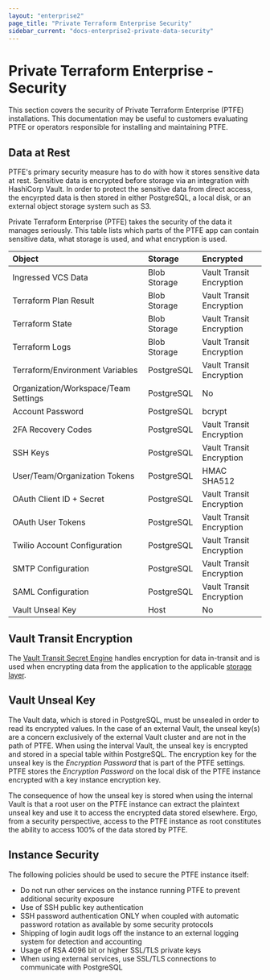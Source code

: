 ```yaml
---
layout: "enterprise2"
page_title: "Private Terraform Enterprise Security"
sidebar_current: "docs-enterprise2-private-data-security"
---
```


# Private Terraform Enterprise - Security

This section covers the security of Private Terraform Enterprise (PTFE)
installations. This documentation may be
useful to customers evaluating PTFE or operators responsible for installing and
maintaining PTFE.

## Data at Rest

PTFE's primary security measure has to do with how it stores sensitive data at rest. 
Sensitive data is encrypted before storage via an integration with HashiCorp Vault.
In order to protect the sensitive data from direct access, 
the encyrpted data is then stored in either PostgreSQL, a local disk, 
or an external object storage system such as S3.

Private Terraform Enterprise (PTFE) takes the security of the data it manages
seriously. This table lists which parts of the PTFE app can contain sensitive data, what storage is used, and what encryption is used.

| Object                               | Storage       | Encrypted                             |
|:-------------------------------------|:--------------|:--------------------------------------|
| Ingressed VCS Data                   | Blob Storage  | Vault Transit Encryption              |
| Terraform Plan Result                | Blob Storage  | Vault Transit Encryption              |
| Terraform State                      | Blob Storage  | Vault Transit Encryption              |
| Terraform Logs                       | Blob Storage  | Vault Transit Encryption              |
| Terraform/Environment Variables      | PostgreSQL    | Vault Transit Encryption              |
| Organization/Workspace/Team Settings | PostgreSQL    | No                                    |
| Account Password                     | PostgreSQL    | bcrypt                                |
| 2FA Recovery Codes                   | PostgreSQL    | Vault Transit Encryption              |
| SSH Keys                             | PostgreSQL    | Vault Transit Encryption              |
| User/Team/Organization Tokens        | PostgreSQL    | HMAC SHA512                           |
| OAuth Client ID + Secret             | PostgreSQL    | Vault Transit Encryption              |
| OAuth User Tokens                    | PostgreSQL    | Vault Transit Encryption              |
| Twilio Account Configuration         | PostgreSQL    | Vault Transit Encryption              |
| SMTP Configuration                   | PostgreSQL    | Vault Transit Encryption              |
| SAML Configuration                   | PostgreSQL    | Vault Transit Encryption              |
| Vault Unseal Key                     | Host          | No                                    |

## Vault Transit Encryption
The [Vault Transit Secret Engine](https://www.vaultproject.io/docs/secrets/transit/index.html) handles encryption for data in-transit and is used when encrypting data from the application to the applicable [storage layer](https://www.terraform.io/docs/enterprise/private/reliability-availability.html#components).

## Vault Unseal Key

The Vault data, which is stored in PostgreSQL, must be unsealed in order to read its encrypted values. 
In the  case of an external Vault, the unseal key(s) are a
concern exclusively of the external Vault cluster and are not in the path of PTFE.
When using the interval Vault, the unseal key is encrypted and stored in a
special table within PostgreSQL. The encryption key for the unseal key
is the *Encryption Password* that is part of the PTFE settings. PTFE stores
the *Encryption Password* on the local disk of the PTFE instance encrypted
with a key instance encryption key.

The consequence of how the unseal key is stored when using the internal Vault
is that a root user on the PTFE instance can extract the plaintext unseal key
and use it to access the encrypted data stored elsewhere. Ergo, from a security
perspective, access to the PTFE instance as root constitutes the ability to access
100% of the data stored by PTFE.

## Instance Security

The following policies should be used to secure the PTFE instance itself:

* Do not run other services on the instance running PTFE to prevent additional
  security exposure
* Use of SSH public key authentication
* SSH password authentication ONLY when coupled with automatic password rotation
  as available by some security protocols
* Shipping of login audit logs off the instance to an external logging system
  for detection and accounting
* Usage of RSA 4096 bit or higher SSL/TLS private keys
* When using external services, use SSL/TLS connections to communicate with
  PostgreSQL
